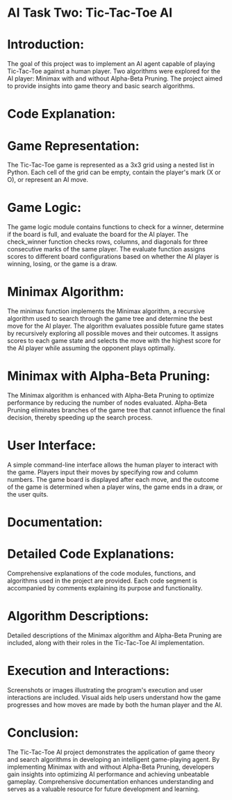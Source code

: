 # AI Task Two: Tic-Tac-Toe AI

# Introduction:
The goal of this project was to implement an AI agent capable of playing Tic-Tac-Toe against a human player. Two algorithms were explored for the AI player: Minimax with and without Alpha-Beta Pruning. The project aimed to provide insights into game theory and basic search algorithms.

# Code Explanation:
# Game Representation:
The Tic-Tac-Toe game is represented as a 3x3 grid using a nested list in Python.
Each cell of the grid can be empty, contain the player's mark (X or O), or represent an AI move.

# Game Logic:
The game logic module contains functions to check for a winner, determine if the board is full, and evaluate the board for the AI player.
The check_winner function checks rows, columns, and diagonals for three consecutive marks of the same player.
The evaluate function assigns scores to different board configurations based on whether the AI player is winning, losing, or the game is a draw.

# Minimax Algorithm:
The minimax function implements the Minimax algorithm, a recursive algorithm used to search through the game tree and determine the best move for the AI player.
The algorithm evaluates possible future game states by recursively exploring all possible moves and their outcomes.
It assigns scores to each game state and selects the move with the highest score for the AI player while assuming the opponent plays optimally.

# Minimax with Alpha-Beta Pruning:
The Minimax algorithm is enhanced with Alpha-Beta Pruning to optimize performance by reducing the number of nodes evaluated.
Alpha-Beta Pruning eliminates branches of the game tree that cannot influence the final decision, thereby speeding up the search process.

# User Interface:
A simple command-line interface allows the human player to interact with the game.
Players input their moves by specifying row and column numbers.
The game board is displayed after each move, and the outcome of the game is determined when a player wins, the game ends in a draw, or the user quits.

# Documentation:
# Detailed Code Explanations:
Comprehensive explanations of the code modules, functions, and algorithms used in the project are provided.
Each code segment is accompanied by comments explaining its purpose and functionality.

# Algorithm Descriptions:
Detailed descriptions of the Minimax algorithm and Alpha-Beta Pruning are included, along with their roles in the Tic-Tac-Toe AI implementation.

# Execution and Interactions:
Screenshots or images illustrating the program's execution and user interactions are included.
Visual aids help users understand how the game progresses and how moves are made by both the human player and the AI.

# Conclusion:
The Tic-Tac-Toe AI project demonstrates the application of game theory and search algorithms in developing an intelligent game-playing agent. By implementing Minimax with and without Alpha-Beta Pruning, developers gain insights into optimizing AI performance and achieving unbeatable gameplay. Comprehensive documentation enhances understanding and serves as a valuable resource for future development and learning.
